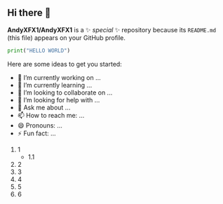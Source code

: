 ## Hi there 👋


**AndyXFX1/AndyXFX1** is a ✨ *special* ✨ repository because its `README.md` (this file) appears on your GitHub profile.

```python
print("HELLO WORLD")
```
Here are some ideas to get you started:

- 🔭 I’m currently working on ...
- 🌱 I’m currently learning ...
- 👯 I’m looking to collaborate on ...
- 🤔 I’m looking for help with ...
- 💬 Ask me about ...
- 📫 How to reach me: ...
- 😄 Pronouns: ...
- ⚡ Fun fact: ...
1. 1
   - 1.1
3. 2
4. 3
5. 4
6. 5
7. 6
>
